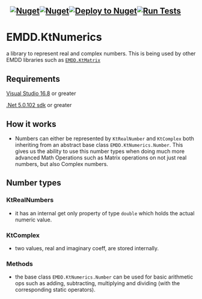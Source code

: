 &nbsp; [![Nuget](https://img.shields.io/nuget/v/EMDD.KtNumerics)](https://www.nuget.org/packages/EMDD.KtNumerics/)[![Nuget](https://img.shields.io/nuget/dt/EMDD.KtNumerics)](https://www.nuget.org/stats/packages/EMDD.KtNumerics?groupby=Version&groupby=ClientName&groupby=ClientVersion)[![Deploy to Nuget](https://github.com/marlond18/EMDD.KtNumerics/actions/workflows/nuget.yml/badge.svg)](https://github.com/marlond18/EMDD.KtNumerics/actions/workflows/nuget.yml)[![Run Tests](https://github.com/marlond18/EMDD.KtNumerics/actions/workflows/runTest.yml/badge.svg)](https://github.com/marlond18/EMDD.KtNumerics/actions/workflows/runTest.yml)
&nbsp; 
----------------

# EMDD.KtNumerics
a library to represent real and complex numbers. This is being used by other EMDD libraries such as [```EMDD.KtMatrix```](https://github.com/marlond18/EMDD.KtMatrix)

## Requirements

[Visual Studio 16.8](https://visualstudio.microsoft.com/vs) or greater

[.Net 5.0.102 sdk](https://dotnet.microsoft.com/download/dotnet/5.0) or greater

## How it works
- Numbers can either be represented by ```KtRealNumber``` and ```KtComplex``` both inheriting from an abstract base class ```EMDD.KtNumerics.Number```. This gives us the ability to use this number types when doing much more advanced Math Operations such as Matrix operations on not just real numbers, but also Complex numbers.


## Number types
### KtRealNumbers
- it has an internal get only property of type `double` which holds the actual numeric value.

### KtComplex
- two values, real and imaginary coeff, are stored internally.

### Methods
- the base class ```EMDD.KtNumerics.Number``` can be used for basic arithmetic ops such as adding, subtracting, multiplying and dividing (with the corresponding static operators).
